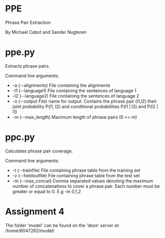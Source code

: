 PPE
===

Phrase Pair Extraction

By Michael Cabot and Sander Nugteren

ppe.py
===

Extracts phrase pairs.

Command line arguments:

- -a (--alignments) File containing the alignments
- -l1 (--language1) File containing the sentences of language 1
- -l2 (--language2) File containing the sentences of language 2
- -o (--output File) name for output. Contains the phrase pair (l1,l2) their joint probability P(l1, l2) and conditional probabilities P(l1 | l2) and P(l2 | l1)
- -m (--max_length) Maximum length of phrase pairs (0 <= m)


ppc.py
===

Calculates phrase pair coverage.

Command line arguments:

- -t (--trainfile) File containing phrase table from the training set
- -v (--heldoutfile) File containing phrase table from the test set
- -m (--max_concat) Comma separated values denoting the maximum number of concatenations to cover a phrase pair. Each number must be greater or equal to 0. E.g -m 0,1,2

Assignment 4
===

The folder 'model' can be found on the 'deze' server at: /home/6047262/model/